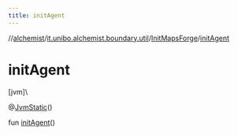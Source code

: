 ```yaml
---
title: initAgent
---
```

//[alchemist](../../../index.html)/[it.unibo.alchemist.boundary.util](../index.html)/[InitMapsForge](index.html)/[initAgent](init-agent.html)



# initAgent



[jvm]\




@[JvmStatic](https://kotlinlang.org/api/latest/jvm/stdlib/kotlin.jvm/-jvm-static/index.html)()



fun [initAgent](init-agent.html)()




